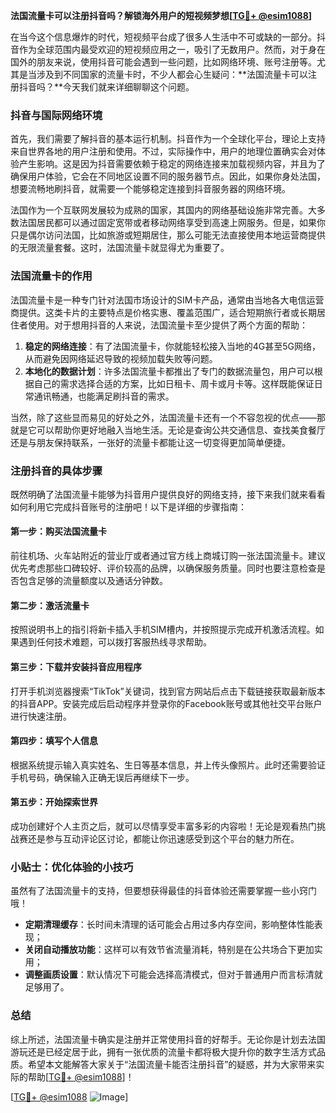 **法国流量卡可以注册抖音吗？解锁海外用户的短视频梦想[[TG💪+ @esim1088](https://t.me/s/esim1088)]**

在当今这个信息爆炸的时代，短视频平台成了很多人生活中不可或缺的一部分。抖音作为全球范围内最受欢迎的短视频应用之一，吸引了无数用户。然而，对于身在国外的朋友来说，使用抖音可能会遇到一些问题，比如网络环境、账号注册等。尤其是当涉及到不同国家的流量卡时，不少人都会心生疑问：**法国流量卡可以注册抖音吗？**今天我们就来详细聊聊这个问题。

### 抖音与国际网络环境

首先，我们需要了解抖音的基本运行机制。抖音作为一个全球化平台，理论上支持来自世界各地的用户注册和使用。不过，实际操作中，用户的地理位置确实会对体验产生影响。这是因为抖音需要依赖于稳定的网络连接来加载视频内容，并且为了确保用户体验，它会在不同地区设置不同的服务器节点。因此，如果你身处法国，想要流畅地刷抖音，就需要一个能够稳定连接到抖音服务器的网络环境。

法国作为一个互联网发展较为成熟的国家，其国内的网络基础设施非常完善。大多数法国居民都可以通过固定宽带或者移动网络享受到高速上网服务。但是，如果你只是偶尔访问法国，比如旅游或短期居住，那么可能无法直接使用本地运营商提供的无限流量套餐。这时，法国流量卡就显得尤为重要了。

### 法国流量卡的作用

法国流量卡是一种专门针对法国市场设计的SIM卡产品，通常由当地各大电信运营商提供。这类卡片的主要特点是价格实惠、覆盖范围广，适合短期旅行者或长期居住者使用。对于想用抖音的人来说，法国流量卡至少提供了两个方面的帮助：

1. **稳定的网络连接**：有了法国流量卡，你就能轻松接入当地的4G甚至5G网络，从而避免因网络延迟导致的视频加载失败等问题。
2. **本地化的数据计划**：许多法国流量卡都推出了专门的数据流量包，用户可以根据自己的需求选择合适的方案，比如日租卡、周卡或月卡等。这样既能保证日常通讯畅通，也能满足刷抖音的需求。

当然，除了这些显而易见的好处之外，法国流量卡还有一个不容忽视的优点——那就是它可以帮助你更好地融入当地生活。无论是查询公共交通信息、查找美食餐厅还是与朋友保持联系，一张好的流量卡都能让这一切变得更加简单便捷。

### 注册抖音的具体步骤

既然明确了法国流量卡能够为抖音用户提供良好的网络支持，接下来我们就来看看如何利用它完成抖音账号的注册吧！以下是详细的步骤指南：

#### 第一步：购买法国流量卡
前往机场、火车站附近的营业厅或者通过官方线上商城订购一张法国流量卡。建议优先考虑那些口碑较好、评价较高的品牌，以确保服务质量。同时也要注意检查是否包含足够的流量额度以及通话分钟数。

#### 第二步：激活流量卡
按照说明书上的指引将新卡插入手机SIM槽内，并按照提示完成开机激活流程。如果遇到任何技术难题，可以拨打客服热线寻求帮助。

#### 第三步：下载并安装抖音应用程序
打开手机浏览器搜索“TikTok”关键词，找到官方网站后点击下载链接获取最新版本的抖音APP。安装完成后启动程序并登录你的Facebook账号或其他社交平台账户进行快速注册。

#### 第四步：填写个人信息
根据系统提示输入真实姓名、生日等基本信息，并上传头像照片。此时还需要验证手机号码，确保输入正确无误后再继续下一步。

#### 第五步：开始探索世界
成功创建好个人主页之后，就可以尽情享受丰富多彩的内容啦！无论是观看热门挑战赛还是参与互动评论区讨论，都能让你迅速感受到这个平台的魅力所在。

### 小贴士：优化体验的小技巧

虽然有了法国流量卡的支持，但要想获得最佳的抖音体验还需要掌握一些小窍门哦！

- **定期清理缓存**：长时间未清理的话可能会占用过多内存空间，影响整体性能表现；
- **关闭自动播放功能**：这样可以有效节省流量消耗，特别是在公共场合下更加实用；
- **调整画质设置**：默认情况下可能会选择高清模式，但对于普通用户而言标清就足够用了。

### 总结

综上所述，法国流量卡确实是注册并正常使用抖音的好帮手。无论你是计划去法国游玩还是已经定居于此，拥有一张优质的流量卡都将极大提升你的数字生活方式品质。希望本文能解答大家关于“法国流量卡能否注册抖音”的疑惑，并为大家带来实际的帮助[[TG💪+ @esim1088](https://t.me/s/esim1088)]！

[[TG💪+ @esim1088](https://t.me/s/esim1088) ![Image](https://i.postimg.cc/4NQfJmqS/Snipaste-2025-05-13-00-14-12.png)]